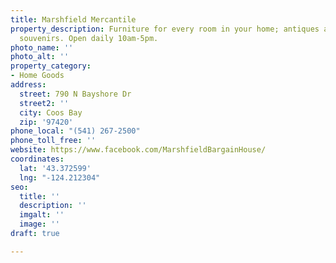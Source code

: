 ```yaml
---
title: Marshfield Mercantile
property_description: Furniture for every room in your home; antiques and vintage
  souvenirs. Open daily 10am-5pm.
photo_name: ''
photo_alt: ''
property_category:
- Home Goods
address:
  street: 790 N Bayshore Dr
  street2: ''
  city: Coos Bay
  zip: '97420'
phone_local: "(541) 267-2500"
phone_toll_free: ''
website: https://www.facebook.com/MarshfieldBargainHouse/
coordinates:
  lat: '43.372599'
  lng: "-124.212304"
seo:
  title: ''
  description: ''
  imgalt: ''
  image: ''
draft: true

---
```

